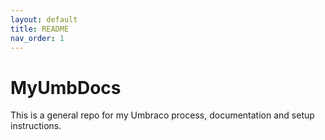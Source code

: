 ```yaml
---
layout: default
title: README
nav_order: 1
---
```


# MyUmbDocs

This is a general repo for my Umbraco process, documentation and setup instructions.